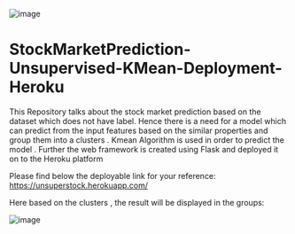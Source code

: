 ![image](https://user-images.githubusercontent.com/63364350/140642301-d7c7f197-77c9-4c2a-826c-b34269a31ca9.png)

# StockMarketPrediction-Unsupervised-KMean-Deployment-Heroku

This Repository talks about the stock market prediction based on the dataset which does not have label. Hence there is a need for a model which can predict from the input features based on the similar properties and group them into a clusters . Kmean Algorithm is used in order to predict the model . Further the web framework is created using Flask and deployed it on to the Heroku platform 

Please find below the deployable link for your reference: 
https://unsuperstock.herokuapp.com/

Here based on the clusters , the result will be displayed in the groups: 

![image](https://user-images.githubusercontent.com/63364350/140642345-a3c2b147-6d18-4d15-9e9f-0a9b98876fa8.png)
